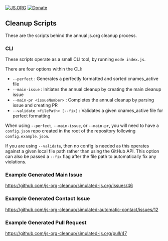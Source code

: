 [![JS.ORG](https://img.shields.io/badge/js.org-+-FFE70B.svg?style=flat-square)](http://js.org)
[![Donate](https://img.shields.io/badge/Donate-for_registrar_fees-1F87FF.svg?style=flat-square&logo=open-collective&logoColor=fff)](https://opencollective.com/js-org)

## Cleanup Scripts

These are the scripts behind the annual js.org cleanup process.

### CLI

These scripts operate as a small CLI tool, by running `node index.js`.

There are four options within the CLI:

- `--perfect`                     : Generates a perfectly formatted and sorted cnames_active file
- `--main-issue`                  : Initiates the annual cleanup by creating the main cleanup issue
- `--main-pr <issueNumber>`       : Completes the annual cleanup by parsing issue and creating PR
- `--validate <filePath> [--fix]` : Validates a given cnames_active file for perfect formatting

When using `--perfect`, `--main-issue`, or `--main-pr`, you will need to have a `config.json` repo
created in the root of the repository following `config.example.json`.

If you are using `--validate`, then no config is needed as this operates against a given local file
path rather than using the GitHub API. This option can also be passed a `--fix` flag after the file
path to automatically fix any violations.

### Example Generated Main Issue

https://github.com/js-org-cleanup/simulated-js.org/issues/46

### Example Generated Contact Issue

https://github.com/js-org-cleanup/simulated-automatic-contact/issues/12

### Example Generated Pull Request

https://github.com/js-org-cleanup/simulated-js.org/pull/47
